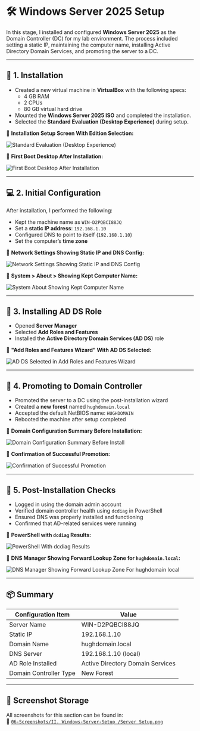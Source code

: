 # 🛠️ Windows Server 2025 Setup

In this stage, I installed and configured **Windows Server 2025** as the Domain Controller (DC) for my lab environment. The process included setting a static IP, maintaining the computer name, installing Active Directory Domain Services, and promoting the server to a DC.

---

## 💾 1. Installation

- Created a new virtual machine in **VirtualBox** with the following specs:
  - 4 GB RAM
  - 2 CPUs
  - 80 GB virtual hard drive
- Mounted the **Windows Server 2025 ISO** and completed the installation.
- Selected the **Standard Evaluation (Desktop Experience)** during setup.

📸 **Installation Setup Screen With Edition Selection:**

![Standard Evaluation (Desktop Experience)](https://github.com/user-attachments/assets/8265f6c7-e9c3-4134-9d0a-a82567a38632)

📸 **First Boot Desktop After Installation:**

![First Boot Desktop After Installation](https://github.com/user-attachments/assets/619605d5-750f-4948-bda0-6d491d057bda)

---

## 💻 2. Initial Configuration

After installation, I performed the following:

- Kept the machine name as `WIN-D2PQBCI88JQ`
- Set a **static IP address**: `192.168.1.10`
- Configured DNS to point to itself (`192.168.1.10`)
- Set the computer’s **time zone**

📸 **Network Settings Showing Static IP and DNS Config:**

![Network Settings Showing Static IP and DNS Config](https://github.com/user-attachments/assets/d0170b00-31ab-48cc-96e8-5b63ab36ee17)

📸 **System > About > Showing Kept Computer Name:**

![System About Showing Kept Computer Name](https://github.com/user-attachments/assets/7dc12389-7af9-486c-b9e7-b5dbfd4d7e76)

---

## 🧱 3. Installing AD DS Role

- Opened **Server Manager**
- Selected **Add Roles and Features**
- Installed the **Active Directory Domain Services (AD DS)** role

📸 **"Add Roles and Features Wizard" With AD DS Selected:**

![AD DS Selected in Add Roles and Features Wizard](https://github.com/user-attachments/assets/47187941-9d17-46ee-933d-238c215d06c7)

---

## 🏰 4. Promoting to Domain Controller

- Promoted the server to a DC using the post-installation wizard
- Created a **new forest** named `hughdomain.local`
- Accepted the default NetBIOS name: `HUGHDOMAIN`
- Rebooted the machine after setup completed

📸 **Domain Configuration Summary Before Installation:**

![Domain Configuration Summary Before Install](https://github.com/user-attachments/assets/280e0fbd-432e-4979-afb1-5de5f3a742b1)

📸 **Confirmation of Successful Promotion:**

![Confirmation of Successful Promotion](https://github.com/user-attachments/assets/aa3b0eab-428d-4f7b-9336-bc6e325cb2f9)

---

## 🧪 5. Post-Installation Checks

- Logged in using the domain admin account
- Verified domain controller health using `dcdiag` in PowerShell
- Ensured DNS was properly installed and functioning
- Confirmed that AD-related services were running

📸 **PowerShell with `dcdiag` Results:**

![PowerShell With dcdiag Results](https://github.com/user-attachments/assets/049a9c06-d3ad-4762-8825-cfa5d0d66d93)

📸 **DNS Manager Showing Forward Lookup Zone for `hughdomain.local`:**
  
![DNS Manager Showing Forward Lookup Zone For hughdomain local](https://github.com/user-attachments/assets/8aecd964-c65b-4048-ac74-0d2ac5bfe54a)

---

## 📦 Summary

| Configuration Item    | Value                             |
|------------------------|----------------------------------|
| Server Name            | WIN-D2PQBCI88JQ                  |
| Static IP              | 192.168.1.10                     |
| Domain Name            | hughdomain.local                 |
| DNS Server             | 192.168.1.10 (local)             |
| AD Role Installed      | Active Directory Domain Services |
| Domain Controller Type | New Forest                       |

---

## 📁 Screenshot Storage

All screenshots for this section can be found in:  
📂 [`06-Screenshots/II. Windows-Server-Setup
/Server Setup.png`](https://github.com/Hugh-Kumbi/Hugh-Kumbi-Active-Directory-Lab/blob/main/06-Screenshots/Windows-Server-Setup/Screenshots.md)  
